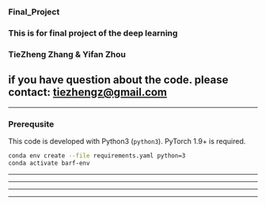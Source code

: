 ### Final_Project
### This is for final project of the deep learning 
### TieZheng Zhang & Yifan Zhou
## if you have question about the code. please contact: tiezhengz@gmail.com
---------------------------------------------------------------------------------------
### Prerequsite
This code is developed with Python3 (`python3`). PyTorch 1.9+ is required. 

```bash
conda env create --file requirements.yaml python=3
conda activate barf-env
```


---------------------------------------------------------------------------------------







---------------------------------------------------------------------------------------




---------------------------------------------------------------------------------------






---------------------------------------------------------------------------------------




